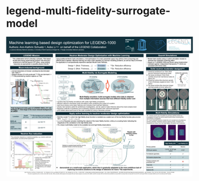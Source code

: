 # legend-multi-fidelity-surrogate-model
![alt text](https://github.com/annkasch/legend-multi-fidelity-surrogate-model/blob/main/Poster_NPML2023_Boston.001.jpeg)
